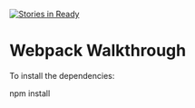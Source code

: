 [![Stories in Ready](https://badge.waffle.io/ejwill04/game-time.png?label=ready&title=Ready)](https://waffle.io/ejwill04/game-time)
# Webpack Walkthrough

To install the dependencies:

npm install
